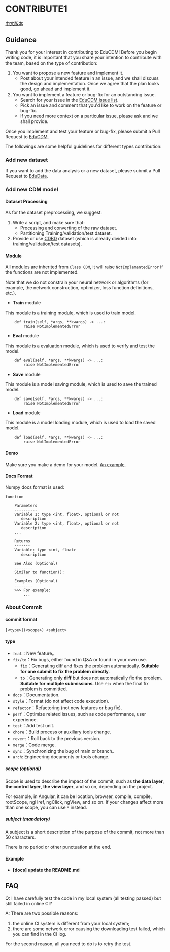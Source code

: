 # CONTRIBUTE1

[中文版本](CONTRIBUTE_CH.md)

## Guidance
Thank you for your interest in contributing to EduCDM! 
Before you begin writing code, it is important that you share your intention to contribute with the team, 
based on the type of contribution:

1. You want to propose a new feature and implement it.
    * Post about your intended feature in an issue, 
    and we shall discuss the design and implementation. 
    Once we agree that the plan looks good, go ahead and implement it.
2. You want to implement a feature or bug-fix for an outstanding issue.
    * Search for your issue in the [EduCDM issue list](https://github.com/bigdata-ustc/CDM/issues).
    * Pick an issue and comment that you'd like to work on the feature or bug-fix.
    * If you need more context on a particular issue, please ask and we shall provide.

Once you implement and test your feature or bug-fix, 
please submit a Pull Request to [EduCDM](https://github.com/bigdata-ustc/CDM).

The followings are some helpful guidelines for different types contribution:
 
### Add new dataset

If you want to add the data analysis or a new dataset, please submit a Pull Request to [EduData](https://github.com/bigdata-ustc/EduData).

### Add new CDM model

#### Dataset Processing

As for the dataset preprocessing, we suggest:

1. Write a script, and make sure that:
    - Processing and converting of the raw dataset.
    - Partitioning Training/validation/test dataset.
2. Provide or use [CDBD](https://github.com/bigdata-ustc/EduData) dataset (which is already divided into training/validation/test datasets).


#### Module

All modules are inherited from `Class CDM`, it will raise `NotImplementedError` if the functions are not implemented.

Note that we do not constrain your neural network or algorithms (for example, the network construction, optimizer, loss function definitions, etc.).

- **Train** module

This module is a training module, which is used to train model.

```python3
    def train(self, *args, **kwargs) -> ...:
        raise NotImplementedError
```

- **Eval** module

This module is a evaluation module, which is used to verify and test the model.

```python3
    def eval(self, *args, **kwargs) -> ...:
        raise NotImplementedError
```

- **Save** module

This module is a model saving module, which is used to save the trained model.

```python3
    def save(self, *args, **kwargs) -> ...:
        raise NotImplementedError
```

- **Load** module

This module is a model loading module, which is used to load the saved model.

```python3
    def load(self, *args, **kwargs) -> ...:
        raise NotImplementedError
```

#### Demo

Make sure you make a demo for your model. [An example]().

#### Docs Format

Numpy docs format is used:

```
function

    Parameters
    ----------
    Variable 1: type <int, float>, optional or not
       description
    Variable 2: type <int, float>, optional or not
       description
    ...

    Returns
    -------
    Variable: type <int, float>
       description

    See Also (Optional)
    --------
    Similar to function():

    Examples (Optional)
    --------
    >>> For example:
        ...
```

### About Commit

#### commit format

```
[<type>](<scope>) <subject>
```

#### type
- `feat`：New feature。
- `fix/to`：Fix bugs, either found in Q&A or found in your own use.
   - `fix`：Generating diff and fixes the problem automatically. **Suitable for one submit to fix the problem directly**.
   - `to`：Generating only **diff** but does not automatically fix the problem. **Suitable for multiple submissions**. Use `fix` when the final fix problem is committed.
- `docs`：Documentation.
- `style`：Format (do not affect code execution).
- `refactor`：Refactoring (not new features or bug fix).
- `perf`：Optimize related issues, such as code performance, user experience.
- `test`：Add test unit.
- `chore`：Build process or auxiliary tools change.
- `revert`：Roll back to the previous version.
- `merge`：Code merge.
- `sync`：Synchronizing the bug of main or branch。
- `arch`: Engineering documents or tools change.

##### scope (optional)

Scope is used to describe the impact of the commit, such as **the data layer**, **the control layer**, **the view layer**, and so on, depending on the project.

For example, in Angular, it can be location, browser, compile, compile, rootScope, ngHref, ngClick, ngView, and so on. If your changes affect more than one scope, you can use `*` instead.

##### subject (mandatory)

A subject is a short description of the purpose of the commit, not more than 50 characters.

There is no period or other punctuation at the end.

#### Example

- **[docs] update the README.md**

## FAQ

Q: I have carefully test the code in my local system (all testing passed) but still failed in online CI?
 
A: There are two possible reasons: 
1. the online CI system is different from your local system;
2. there are some network error causing the downloading test failed, which you can find in the CI log.

For the second reason, all you need to do is to retry the test. 


